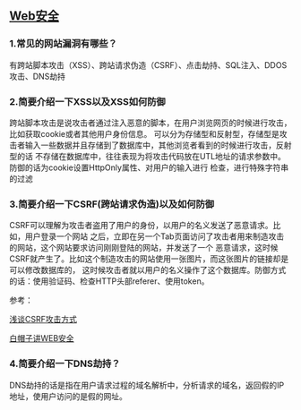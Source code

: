 ## [Web安全]()
### 1.常见的网站漏洞有哪些？
有跨站脚本攻击（XSS）、跨站请求伪造（CSRF）、点击劫持、SQL注入、DDOS攻击、DNS劫持

### 2.简要介绍一下XSS以及XSS如何防御
跨站脚本攻击是说攻击者通过注入恶意的脚本，在用户浏览网页的时候进行攻击，比如获取cookie或者其他用户身份信息。
可以分为存储型和反射型，存储型是攻击者输入一些数据并且存储到了数据库中，其他浏览者看到的时候进行攻击，反射型的话
不存储在数据库中，往往表现为将攻击代码放在UTL地址的请求参数中。防御的话为cookie设置HttpOnly属性、对用户的输入进行
检查，进行特殊字符串的过滤

### 3.简要介绍一下CSRF(跨站请求伪造)以及如何防御
CSRF可以理解为攻击者盗用了用户的身份，以用户的名义发送了恶意请求。比如，用户登录一个网站
之后，立即在另一个Tab页面访问了攻击者用来制造攻击的网站，这个网站要求访问刚刚登陆的网站，并发送了一个
恶意请求，这时候CSRF就产生了。比如这个制造攻击的网站使用一张图片，而这张图片的链接却是可以修改数据库的，
这时候攻击者就以用户的名义操作了这个数据库。防御方式的话：使用验证码、检查HTTP头部referer、使用token。

参考：

[浅谈CSRF攻击方式](http://www.cnblogs.com/hyddd/archive/2009/04/09/1432744.html)

[白帽子讲WEB安全](https://book.douban.com/subject/10546925/)


### 4.简要介绍一下DNS劫持？
DNS劫持的话是指在用户请求过程的域名解析中，分析请求的域名，返回假的IP地址，使用户访问的是假的网址。